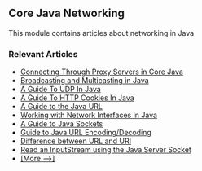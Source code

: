 ## Core Java Networking

This module contains articles about networking in Java

### Relevant Articles

- [Connecting Through Proxy Servers in Core Java](https://www.baeldung.com/java-connect-via-proxy-server)
- [Broadcasting and Multicasting in Java](http://www.baeldung.com/java-broadcast-multicast)
- [A Guide To UDP In Java](http://www.baeldung.com/udp-in-java)
- [A Guide To HTTP Cookies In Java](http://www.baeldung.com/cookies-java)
- [A Guide to the Java URL](http://www.baeldung.com/java-url)
- [Working with Network Interfaces in Java](http://www.baeldung.com/java-network-interfaces)
- [A Guide to Java Sockets](http://www.baeldung.com/a-guide-to-java-sockets)
- [Guide to Java URL Encoding/Decoding](http://www.baeldung.com/java-url-encoding-decoding)
- [Difference between URL and URI](http://www.baeldung.com/java-url-vs-uri)
- [Read an InputStream using the Java Server Socket](https://www.baeldung.com/java-inputstream-server-socket)
- [[More -->]](/core-java-modules/core-java-networking-2)
